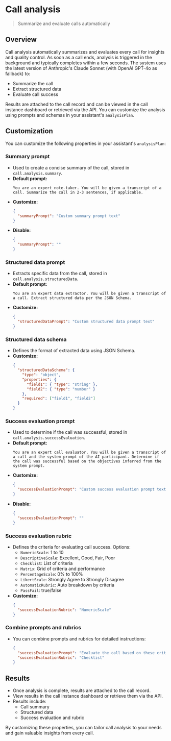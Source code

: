 # Call analysis

> Summarize and evaluate calls automatically

## Overview

Call analysis automatically summarizes and evaluates every call for insights and quality control. As soon as a call ends, analysis is triggered in the background and typically completes within a few seconds. The system uses the latest version of Anthropic's Claude Sonnet (with OpenAI GPT-4o as fallback) to:

- Summarize the call
- Extract structured data
- Evaluate call success

Results are attached to the call record and can be viewed in the call instance dashboard or retrieved via the API. You can customize the analysis using prompts and schemas in your assistant's `analysisPlan`.

## Customization

You can customize the following properties in your assistant's `analysisPlan`:

### Summary prompt

- Used to create a concise summary of the call, stored in `call.analysis.summary`.
- **Default prompt:**
  ```text
  You are an expert note-taker. You will be given a transcript of a call. Summarize the call in 2-3 sentences, if applicable.
  ```
- **Customize:**
  ```json
  {
    "summaryPrompt": "Custom summary prompt text"
  }
  ```
- **Disable:**
  ```json
  {
    "summaryPrompt": ""
  }
  ```

### Structured data prompt

- Extracts specific data from the call, stored in `call.analysis.structuredData`.
- **Default prompt:**
  ```text
  You are an expert data extractor. You will be given a transcript of a call. Extract structured data per the JSON Schema.
  ```
- **Customize:**
  ```json
  {
    "structuredDataPrompt": "Custom structured data prompt text"
  }
  ```

### Structured data schema

- Defines the format of extracted data using JSON Schema.
- **Customize:**
  ```json
  {
    "structuredDataSchema": {
      "type": "object",
      "properties": {
        "field1": { "type": "string" },
        "field2": { "type": "number" }
      },
      "required": ["field1", "field2"]
    }
  }
  ```

### Success evaluation prompt

- Used to determine if the call was successful, stored in `call.analysis.successEvaluation`.
- **Default prompt:**
  ```text
  You are an expert call evaluator. You will be given a transcript of a call and the system prompt of the AI participant. Determine if the call was successful based on the objectives inferred from the system prompt.
  ```
- **Customize:**
  ```json
  {
    "successEvaluationPrompt": "Custom success evaluation prompt text"
  }
  ```
- **Disable:**
  ```json
  {
    "successEvaluationPrompt": ""
  }
  ```

### Success evaluation rubric

- Defines the criteria for evaluating call success. Options:
  - `NumericScale`: 1 to 10
  - `DescriptiveScale`: Excellent, Good, Fair, Poor
  - `Checklist`: List of criteria
  - `Matrix`: Grid of criteria and performance
  - `PercentageScale`: 0% to 100%
  - `LikertScale`: Strongly Agree to Strongly Disagree
  - `AutomaticRubric`: Auto breakdown by criteria
  - `PassFail`: true/false
- **Customize:**
  ```json
  {
    "successEvaluationRubric": "NumericScale"
  }
  ```

### Combine prompts and rubrics

- You can combine prompts and rubrics for detailed instructions:
  ```json
  {
    "successEvaluationPrompt": "Evaluate the call based on these criteria:...",
    "successEvaluationRubric": "Checklist"
  }
  ```

## Results

- Once analysis is complete, results are attached to the call record.
- View results in the call instance dashboard or retrieve them via the API.
- Results include:
  - Call summary
  - Structured data
  - Success evaluation and rubric

By customizing these properties, you can tailor call analysis to your needs and gain valuable insights from every call.
